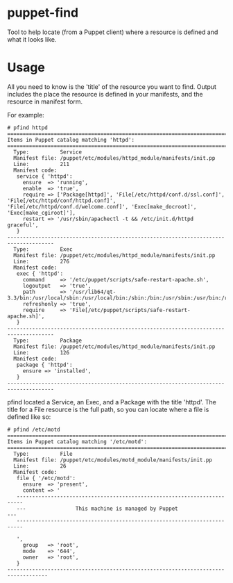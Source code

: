 puppet-find
===========

Tool to help locate (from a Puppet client) where a resource is defined and what it looks like.

Usage
=====

All you need to know is the 'title' of the resource you want to find. Output includes the place the resource
is defined in your manifests, and the resource in manifest form. 

For example:

    # pfind httpd
    =====================================================================================
    Items in Puppet catalog matching 'httpd':
    =====================================================================================
      Type:          Service
      Manifest file: /puppet/etc/modules/httpd_module/manifests/init.pp
      Line:          211
      Manifest code:
       service { 'httpd':
         ensure  => 'running',
         enable  => 'true',
         require => ['Package[httpd]', 'File[/etc/httpd/conf.d/ssl.conf]', 'File[/etc/httpd/conf/httpd.conf]', 'File[/etc/httpd/conf.d/welcome.conf]', 'Exec[make_docroot]', 'Exec[make_cgiroot]'],
         restart => '/usr/sbin/apachectl -t && /etc/init.d/httpd graceful',
       }
    -------------------------------------------------------------------------------------
      Type:          Exec
      Manifest file: /puppet/etc/modules/httpd_module/manifests/init.pp
      Line:          276
      Manifest code:
       exec { 'httpd':
         command     => '/etc/puppet/scripts/safe-restart-apache.sh',
         logoutput   => 'true',
         path        => '/usr/lib64/qt-3.3/bin:/usr/local/sbin:/usr/local/bin:/sbin:/bin:/usr/sbin:/usr/bin:/root/bin',
         refreshonly => 'true',
         require     => 'File[/etc/puppet/scripts/safe-restart-apache.sh]',
       }
    -------------------------------------------------------------------------------------
      Type:          Package
      Manifest file: /puppet/etc/modules/httpd_module/manifests/init.pp
      Line:          126
      Manifest code:
       package { 'httpd':
         ensure => 'installed',
       }
    -------------------------------------------------------------------------------------

pfind located a Service, an Exec, and a Package with the title 'httpd'. The title for a File resource
is the full path, so you can locate where a file is defined like so:

    # pfind /etc/motd
    =====================================================================================
    Items in Puppet catalog matching '/etc/motd':
    =====================================================================================
      Type:          File
      Manifest file: /puppet/etc/modules/motd_module/manifests/init.pp
      Line:          26
      Manifest code:
       file { '/etc/motd':
         ensure  => 'present',
         content => '
       ------------------------------------------------------------------------
       ---                This machine is managed by Puppet                 ---
       ------------------------------------------------------------------------
    
       ',
         group   => 'root',
         mode    => '644',
         owner   => 'root',
       }
    -----------------------------------------------------------------------------------
